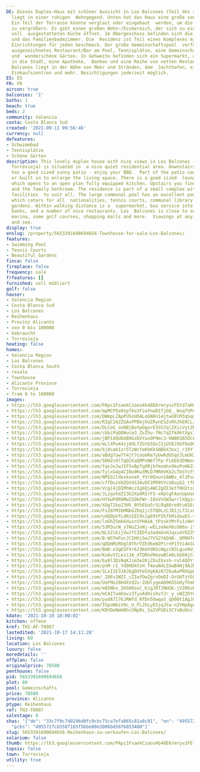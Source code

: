 ```yaml
---
DE: Dieses Duplex-Haus mit schöner Aussicht in Los Balcones (Teil des südlichen Torrevieja)
  liegt in einer ruhigen  Wohngegend. Unten hat das Haus eine große sonnige Terrasse.
  Ein Teil der Terrasse könnte verglast oder eingebaut  werden, um die Wohnfläche
  zu vergrößern. Es gibt einen großen Wohn-/Essbereich, der sich zu einer offenen,
  voll  ausgestatteten Küche öffnet. Im Obergeschoss befinden sich die 2 Schlafzimmer
  und das Familienbadezimmer. Die  Residenz ist Teil eines Komplexes mit fantastischen
  Einrichtungen für jeden Geschmack. Der große Gemeinschaftspool  verfügt über ein
  ausgezeichnetes Restaurant/Bar am Pool, Tennisplätze, eine Gemeinschaftsbibliothek
  und  wunderschöne Gärten. In Gehweite befinden sich ein Supermarkt, eine Busverbindung
  in die Stadt, eine Apotheke,  Banken und eine Reihe von netten Restaurants. Los
  Balcones liegt in der Nähe von Meer und Stränden, dem  Jachthafen, einigen Golfplätzen,
  Einkaufszentren und mehr. Besichtigungen jederzeit möglich.
ES: ES
FR: FR
aircon: true
balconies: '1'
baths: 1
beach: true
beds: 2
community: Valencia
costa: Costa Blanca Sud
created: '2021-09-11 09:56:46'
currency: null
defeatures:
- Schwimmbad
- Tennisplätze
- Schöne Gärten
description: This lovely duplex house with nice views in Los Balcones (part of southern
  Torrevieja) is situated in  a nice quiet residential area. Downstairs the house
  has a good sized sunny patio - enjoy your BBQ.  Part of the patio could be glazed
  or built in to enlarge the living space. There is a good sized  lounge/dining area
  which opens to an open plan fully equipped kitchen. Upstairs you find the 2  bedrooms
  and the family bathroom. The residence is part of a small complex with fantastic
  facilities  to suit all. The large communal pool has an excellent poolside restaurant/bar
  which caters for all  nationalities, tennis courts, communal library and beautiful
  gardens. Within walking distance is a  supermarket, bus service into Town, pharmacy,
  banks, and a number of nice restaurants. Los  Balcones is close to sea and beaches,the
  marina, some golf courses, shopping malls and more.  Viewings at any time. Come
  and see.
display: true
enslug: /property/5653391690694656-Townhouse-for-sale-Los-Balcones/
features:
- Swimming Pool
- Tennis Courts
- Beautiful Gardens
finca: false
fireplace: false
frequency: sale
frfeatures: []
furnished: voll möbliert
golf: false
hauser:
- Valencia Region
- Costa Blanca Sud
- Los Balcones
- Reihenhaus
- Provinz Alicante
- von 0 bis 100000
- Gebraucht
- Torrevieja
heating: false
homes:
- Valencia Region
- Los Balcones
- Costa Blanca South
- resale
- Townhouse
- Alicante Province
- Torrevieja
- from 0 to 100000
images:
- https://lh3.googleusercontent.com/PApc1FsaekCzaou4b48E6rmryvzFEtd7aHq33e6vVZ3wp_hamrt7SR_knuhwe-Kpiw1XubFj8TpPCcbfc5YNm-br96vuXkezDg=w640-rj-e30-l100
- https://lh3.googleusercontent.com/mpMCPEe8xpf6o3FiwYnwD1TjbQ__WuqfUPAYWIRwhSraKHJgGvrSDMYZVZqw7CTjQRPp8QpdMFGOO6lqGfM-HObYfU7HuFbyHg=w640-rj-e30-l100
- https://lh3.googleusercontent.com/DWmpLZApPUSoUOALoGN8n14jtwU8lM3qSqmtIsMN6Wz9Lseit-vOdl16q_4AvJI0nvkIFBXLMjixl6QyUZ98mNq4lt1rI8gUXA=w640-rj-e30-l100
- https://lh3.googleusercontent.com/RIqC2AZZGAvPPBkjhUZRynESZvRhJhERCLzNNSjP_VZPH1wF0Vgpx0bk2XPcqxrG9oNIhCB8qgAN8B1aCNPop80XL_MgcpUVOA=w640-rj-e30-l100
- https://lh3.googleusercontent.com/DLCeG_onBBjBoYpOgorE5SS7ql2XicVytZKNf4c2CYt6buP7ZvxhwRDV2Onalo5OqK5jfBz_t2Gpuk1T29CxmCSpwSpY74cE_gk=w640-rj-e30-l100
- https://lh3.googleusercontent.com/cbbiPqQ8Wucm3_ZvZhu-fNc7qIfk0ktXgs7I6eOpJvt-9u0Q71EMYM5JRHKOKq_lrNDTFdYRrEoFijxw1ViA7dOSGtSYulsH=w640-rj-e30-l100
- https://lh3.googleusercontent.com/jBPIdQUDmB9GxbVYasOP9mc3-KW8KSB5OCLTkaxFM1f15Y4cqA1BhhLI5MsqQUrP_kEJiyk4TDOUUy6n_KSb67zPY_JusIFB=w640-rj-e30-l100
- https://lh3.googleusercontent.com/mLlXPw44zj6HLfZGtb5QvJ2jUV8JXUfOaO8mBMRU_htrnodIfgG16bGnJqULSqVusEMFVsE0o9oVfEChoc5dU-Blhwh9NRNVpA=w640-rj-e30-l100
- https://lh3.googleusercontent.com/6j8sa61zrSTzWcYeKkKkSNBkX3oxj_r19YTSkRzYR8WyXXXE4Gb3k6Fb3rEfwguEUN1U3QI3p8xSINWlsk27TOjyP1UMVvmeEA=w640-rj-e30-l100
- https://lh3.googleusercontent.com/aBdgTaw7Y4jt7coomRe7yUwKdUSqnJLmUH272CDqM8F_bG6mkcrHtbSUvPSyvz_I8J0kHLkf7IP1S2-5yTh0kSKRhlCSWsa5Qk0=w640-rj-e30-l100
- https://lh3.googleusercontent.com/5DHZv9lTqbCKaQMPnN6f7Fp-FLKE63D9Wxdi_DUBlPEhs7sj7uEtyx0TEGDFlmYEXjcYN_BoyKiwQOdPiW4lBMnlUTWyDRa_=w640-rj-e30-l100
- https://lh3.googleusercontent.com/fqsJx2wJIFSxBpTqORjbfmxmhs9koPoH6ZzSBTmYSkvNZPtayFj9LLT3v449LnNoj461QMQ8Sm7AiUGa7B4ONM6XrqboYZoI=w640-rj-e30-l100
- https://lh3.googleusercontent.com/TylxG4p4CINv0Kw3MLD7MRHVKb2LTbSYcFSw7IkiGwyQZBQr8Vru2cWF1EA7FPTJNNNstWFhsjvg9S-vmUW-bXC97kxqi1pF=w640-rj-e30-l100
- https://lh3.googleusercontent.com/NPEG1ldexkuneX_YVr0Qxun1AWBx_4l1Pud9acg5YR28qoifjC3aDf6x5kU8vZdKpQwt62pX5AsdUnL-l9G_muv5QPNN7F7y-g=w640-rj-e30-l100
- https://lh3.googleusercontent.com/cffDuzVAZGV4S3AvDF2PR9VYcU8uyG2_tfDUD4uTgeTKG7Xtg_o2Wp_gEq-ijNb-52TWzeug0db9pHOzUL23qrAUR7vKxqj8Ww=w640-rj-e30-l100
- https://lh3.googleusercontent.com/Vcg14jDIMhWizIgXQj4WCZgOI3etf8H2tzdrlBOutkTsjedoJfBAALLENx2JgKjzOwOTD6F44RRTNEWPRfhV4oauDbYtNbL-=w640-rj-e30-l100
- https://lh3.googleusercontent.com/JLzgvhdZI3G2XaXRIrFS-xHpCgFAonUpUaCKNTVyl5UvGKWWXc1QXQn8YiwQ6bLS8hUi9su2PaBmfqmY_HcXg7lTGsMfI1mk0w=w640-rj-e30-l100
- https://lh3.googleusercontent.com/HfXwP8R9Mw2SOkFWr-I8uVVGW3wrrlXQgidjbK4Y4PuimT40EDAzunemfDCEGTBFsfV_xew69DdQ3apOkbVqM1H28_K0ZwiX=w640-rj-e30-l100
- https://lh3.googleusercontent.com/XUgT2koZ3HV_0YhEba5rSLRq86re0tu6SEcaWwVn40v1ewHq-TbYagDxquBM3-Z2Aeo0P93g6KDfsHnOCcLdnZHPK0WJGvYo7w=w640-rj-e30-l100
- https://lh3.googleusercontent.com/Fx28YM1bMNbGZ0q1jc5TQOLzCJ81jLT2LxdPQz_h6-A44P6SqLkfFxE3xfDNPIZ6AfZitODjwQ4eCOA8sAVIj8LpzD4m3zNTZrs=w640-rj-e30-l100
- https://lh3.googleusercontent.com/u4QOpVfLdKnIEC9s1g69tPZkfkMidowES-vpAtS3qKMeI5Ah7DVDSQL__DyxIYOZl4O5SguwEtTcpuQtXnnD5jcm9sOVzgkF=w640-rj-e30-l100
- https://lh3.googleusercontent.com/loGhZSmk6duzrUYHAoA_tPzxkYMrFu1cWeVRKQwyNr3dcWzuDbslIJo0ROc2FRUpnJG4SYOt727HEBxxNmrqFhHbO8jxEMx5=w640-rj-e30-l100
- https://lh3.googleusercontent.com/53M3ucW_sTWuZJxNj-wELzeAeX6cO06u-itkFwIx2cAdbaw7hIMzDmOuexGGuwI5wL9WQqRJBJtne7179n7p4xL1DN7h9tBdeQ=w640-rj-e30-l100
- https://lh3.googleusercontent.com/NL5ZikijVwJfCZEDfa3admUvHJqxs4YRZZ9_3vzm1dv4d4DpsKwy0FiaernwVIfxugMg70ftHetQx9qEvVeHhd141sarYkTy=w640-rj-e30-l100
- https://lh3.googleusercontent.com/B-WSTmFocJCIHXjSmJ7VS2YAQ4B-_GM9HTeu2PJl8dk4yZMeI8V6EYSwU1UfzpzViRSMDnf03g_d4h0PcVLbR3l_bVlWHYiv=w640-rj-e30-l100
- https://lh3.googleusercontent.com/qDQmMzROgl8YhrVZEd6eW2PirnP1tVi4m1W7NuqSNHRMW4XjH827-naBUflQIwfVApe204oGv7dxSHSiSKzk2WeqVgQY8YhbTA=w640-rj-e30-l100
- https://lh3.googleusercontent.com/BmD-o3gK5FVr6J3KmYdN3cWgzcN3Lgun0UjZAkDKFgvIaL4COINV3rhrSBKSel6suwbp1umMFUiFEBTITE9-YzynxMuxsigL3Q=w640-rj-e30-l100
- https://lh3.googleusercontent.com/KxAvVILezi3A_dTORhd9mzwBlm6LkG60jC4vKFaaoEuno8_v8ztD3r7dl1F1HenWwa6fyn1k_LtsBkt-DDaRsOA6EtJBt_7X=w640-rj-e30-l100
- https://lh3.googleusercontent.com/6y8l3DiNqKJim3e2KjZXuIbxsh-rul4QOY14Ue0h4e3Dvl7EvaZTNr0IezvTtLX99Dde3VL67spLJ52y7sthimM1ggshLtcO3g=w640-rj-e30-l100
- https://lh3.googleusercontent.com/pnM-rI_Yd8HDkVzH_f4euN4L55wB4Hj9AJNKhmBh_BDo3JSipLUemmvL03yO2KUG-stt4C4-nWkEOQ1ZF8PWIQ-3oOfx8kUHVw=w640-rj-e30-l100
- https://lh3.googleusercontent.com/SLxIIE3JAJbgDdYehXg6AiR726uAaPRhGpHTnDtLGj-CUbgham0tYZYCY-6FsIg6mkQUPR3V6unigzTsgZzn-sTzeRgVSKtGRQ=w640-rj-e30-l100
- https://lh3.googleusercontent.com/_20Ev1W2I_cZIwfOwZgrvOeDI-OrGHTzYGSMq52ly7VQh2UAXTxB3_qeiMSFPceD1MldLliY9Epm5ls5DCCwBQgyB6vp1ebjMw=w640-rj-e30-l100
- https://lh3.googleusercontent.com/UeFMoJ8HUkVdZu-ZdUlygeA89KOSUdyThmkIFcE7laLi9x6dbahvM2MoyAFaTjO-1mgJyrbrqEMKj2LTk7744ljDySCQ95JwUg=w640-rj-e30-l100
- https://lh3.googleusercontent.com/m85Nho_IHSHOosC_KigJRTJNHGK-jV2R6vRf3C8gfsyN0A6MfpYmqO7qS25K2xGr0uMX3N659COVTWAiquisWrlU4VRy6lKalA=w640-rj-e30-l100
- https://lh3.googleusercontent.com/mCAITumEmvz3TyxAdHishsYJr_y_vWZ2DYnCsMKfbOfwEbBBzAr7reXsBssFOZxSA5xSqggUBRFQkWqa11CRF4UdKqs9gwslRg=w640-rj-e30-l100
- https://lh3.googleusercontent.com/pudA7I76JRWfd_RfDn5OwqaS_qO00t1AgJm7NOsA0vA1Gd3ez9-xhon-Ba0cnaMfoYwNZ2uUB-RLd1cCpUG6iYPUhtLg6w5D=w640-rj-e30-l100
- https://lh3.googleusercontent.com/TGpoWbiV9c_U_FLJhLyESjqJtw-n2VNpAguWSs5idts_ZD7wKH_089-MPAz3KNcbDMxhARY0IkuwpVsDPhh5bmlhsWXZIXIS0A=w640-rj-e30-l100
- https://lh3.googleusercontent.com/KDVDeNmH8hcVNpRs_5aIVPUDi5CYxBoDncfv8WELkli-JQngHx7zYMsy3sR07PRtjO5Bj1T_KsN0J_7HaL694znJb6RKe6n2hA=w640-rj-e30-l100
kdate: '2021-10-10 18:00:02'
kitchen: offene
kref: TH2-AF-T8087
lastedited: '2021-10-17 14:11:28'
living: 69
location: Los Balcones
luxury: false
moredetails: ''
offplan: false
originalprice: 78500
penthouse: false
pid: 5653391690694656
plot: 89
pool: Gemeinschafts
price: 78500
province: Alicante
ptype: Reihenhaus
ref: TH2-T8087
salestage: 0
shas: '{"de": "33c7f0c740296d0fc9cbc75ca7efa065c81a8c01", "en": "495572fcb558f165f5bbe80e3006bd5876853480",
  "pcbs": "495572fcb558f165f5bbe80e3006bd5876853480"}'
slug: 5653391690694656-Reihenhaus-zu-verkaufen-Los-Balcones/
solarium: false
thumb: https://lh3.googleusercontent.com/PApc1FsaekCzaou4b48E6rmryvzFEtd7aHq33e6vVZ3wp_hamrt7SR_knuhwe-Kpiw1XubFj8TpPCcbfc5YNm-br96vuXkezDg=w400-h240-n-rj-e30-l100
topsix: false
town: Torrevieja
utility: true
---
```


